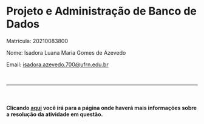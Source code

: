 # Projeto e Administração de Banco de Dados

Matrícula: 20210083800

Nome: Isadora Luana Maria Gomes de Azevedo

Email: isadora.azevedo.700@ufrn.edu.br


<br/>
<hr>
<br/>

#### Clicando [aqui](https://github.com/isazvdd/bd2/blob/main/tarefas/t01/tarefa01.md) você irá para a página onde haverá mais informações sobre a resolução da atividade em questão.